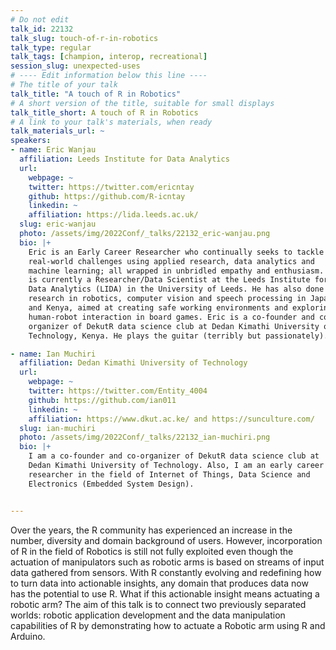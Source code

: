 ```yaml
---
# Do not edit
talk_id: 22132
talk_slug: touch-of-r-in-robotics
talk_type: regular
talk_tags: [champion, interop, recreational]
session_slug: unexpected-uses
# ---- Edit information below this line ----
# The title of your talk
talk_title: "A touch of R in Robotics"
# A short version of the title, suitable for small displays
talk_title_short: A touch of R in Robotics
# A link to your talk's materials, when ready
talk_materials_url: ~
speakers:
- name: Eric Wanjau
  affiliation: Leeds Institute for Data Analytics
  url:
    webpage: ~
    twitter: https://twitter.com/ericntay
    github: https://github.com/R-icntay
    linkedin: ~
    affiliation: https://lida.leeds.ac.uk/
  slug: eric-wanjau
  photo: /assets/img/2022Conf/_talks/22132_eric-wanjau.png
  bio: |+
    Eric is an Early Career Researcher who continually seeks to tackle
    real-world challenges using applied research, data analytics and
    machine learning; all wrapped in unbridled empathy and enthusiasm. He
    is currently a Researcher/Data Scientist at the Leeds Institute for
    Data Analytics (LIDA) in the University of Leeds. He has also done
    research in robotics, computer vision and speech processing in Japan
    and Kenya, aimed at creating safe working environments and exploring
    human-robot interaction in board games. Eric is a co-founder and co-
    organizer of DekutR data science club at Dedan Kimathi University of
    Technology, Kenya. He plays the guitar (terribly but passionately).

- name: Ian Muchiri
  affiliation: Dedan Kimathi University of Technology
  url:
    webpage: ~
    twitter: https://twitter.com/Entity_4004
    github: https://github.com/ian011
    linkedin: ~
    affiliation: https://www.dkut.ac.ke/ and https://sunculture.com/
  slug: ian-muchiri
  photo: /assets/img/2022Conf/_talks/22132_ian-muchiri.png
  bio: |+
    I am a co-founder and co-organizer of DekutR data science club at
    Dedan Kimathi University of Technology. Also, I am an early career
    researcher in the field of Internet of Things, Data Science and
    Electronics (Embedded System Design).


---
```


<!-- ABSTRACT ----
Please write abstract below. You may use simple markdown (links, code style, bold, italics)
-->

Over the years, the R community has experienced an increase in the number,
diversity and domain background of users. However, incorporation of R in the
field of Robotics is still not fully exploited even though the actuation of
manipulators such as robotic arms is based on streams of input data gathered
from sensors. With R constantly evolving and redefining how to turn data into
actionable insights, any domain that produces data now has the potential to use
R. What if this actionable insight means actuating a robotic arm? The aim of
this talk is to connect two previously separated worlds: robotic application
development and the data manipulation capabilities of R by demonstrating how to
actuate a Robotic arm using R and Arduino.
